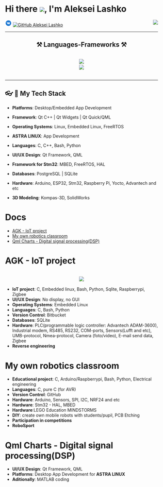 # Hi there <img src="https://media.giphy.com/media/hvRJCLFzcasrR4ia7z/giphy.gif" width="25px">, I'm Aleksei Lashko

[![Vk: Aleksei Lashko](https://github.com/LASHKOAG/LASHKOAG/blob/main/source/icons8-vk-circled-22.png)](https://vk.com/la6ko)
[![GitHub Aleksei Lashko](https://img.shields.io/github/followers/LASHKOAG?label=follow&style=social)](https://github.com/LASHKOAG)
<img align="right" src="https://visitor-badge.laobi.icu/badge?page_id=LASHKOAG.LASHKOAG" />
<!--
<a href="https://github.com/LASHKOAG" target="blank"><img align="center" src="https://img.shields.io/github/followers/LASHKOAG?label=follow&style=social" height="16" /></a>

"https://www.google.com/
src="https://img.icons8.com/color/344/telegram-app--v1.png"
**LASHKOAG/LASHKOAG** is a ✨ _special_ ✨ repository because its `README.md` (this file) appears on your GitHub profile.

Here are some ideas to get you started:

- 🔭 I’m currently working on ...
- 🌱 I’m currently learning ...
- 👯 I’m looking to collaborate on ...
- 🤔 I’m looking for help with ...
- 💬 Ask me about ...
- 📫 How to reach me: ...
- 😄 Pronouns: ...
- ⚡ Fun fact: ...
-->

 <hr/>
 
<h2 align="center">⚒️ Languages-Frameworks ⚒️</h2>
<br/>
<div align="center">
    <img src="https://skillicons.dev/icons?i=linux,ubuntu,raspberrypi,matlab,arduino" />
    <br/>
    <img src="https://skillicons.dev/icons?i=qt,c,cpp,bash,python,postgres,sqlite" /><br>
</div>

<br/>
<hr/>

## 👓︎ 🔧 My Tech Stack

- **Platforms**: Desktop/Embedded App Development

- **Framework**: Qt C++ | Qt Widgets | Qt Quick/QML

- **Operating Systems**: Linux, Embedded Linux, FreeRTOS

- **ASTRA LINUX**: App Development

- **Languages**: C, C++, Bash, Python

- **UI/UX Design**: Qt Framework, QML

- **Framework for Stm32**: MBED, FreeRTOS, HAL

- **Databases**: PostgreSQL | SQLite

- **Hardware**: Arduino, ESP32, Stm32, Raspberry Pi, Yocto, Advantech and etc

- **3D Modeling**: Kompas-3D, SolidWorks


# Docs

- [AGK - IoT project](#agk---iot-project)
- [My own robotics classroom](#my-own-robotics-classroom)
- [Qml Charts - Digital signal processing(DSP)](#Qml-Charts---Digital-signal-processingDSP)

# AGK - IoT project
<br/>
<div align="center">
    <img src="https://skillicons.dev/icons?i=c,linux,bash,python,sqlite" /><br>
</div>

- **IoT project**: C, Embedded linux, Bash, Python, Sqlite, Raspberrypi, Zigbee
- **UI/UX Design**: No display, no GUI
- **Operating Systems**: Embedded Linux
- **Languages**: C, Bash, Python
- **Version Control**: Bitbucket
- **Databases**: SQLite
- **Hardware**: PLC(programmable logic controller: Advantech ADAM-3600), Industrial modem, RS485, RS232, COM-ports, Sensors(Lufft and etc), UMB-protocol, Nmea-protocol, Camera (foto/video), E-mail send data,  Zigbee<br>
- **Reverse engineering**

# My own robotics classroom

- **Educational project**: C, Arduino/Raspberrypi, Bash, Python, Electrical engineering
- **Languages**: C, pure C (for AVR)
- **Version Control**: GitHub
- **Hardware**: Arduino, Sensors, SPI, I2C, NRF24 and etc
- **Hardware**: Stm32 - HAL, MBED
- **Hardware**:LEGO Education MINDSTORMS
- **DIY**: create own mobile robots with students/pupil, PCB Etching
- **Participation in competitions**
- **RoboSport**

# Qml Charts - Digital signal processing(DSP)

- **UI/UX Design**: Qt Framework, QML
- **Platforms**: Desktop App Development for **ASTRA LINUX**
- **Aditionally**: MATLAB coding


